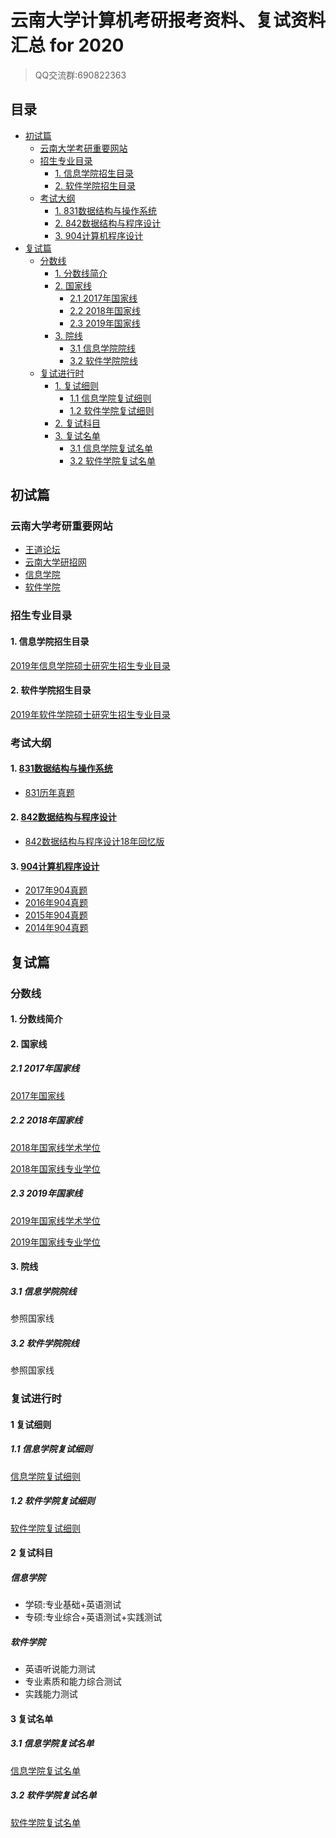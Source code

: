 # 云南大学计算机考研报考资料、复试资料汇总 for 2020
>QQ交流群:690822363

## 目录
* [初试篇](#初试篇)
   * [云南大学考研重要网站](#云南大学考研重要网站)
   * [招生专业目录](#招生专业目录)
       * [1. 信息学院招生目录](#1-信息学院招生目录)
       * [2. 软件学院招生目录](#2-软件学院招生目录)
    * [考试大纲](#考试大纲)
       * [1. 831数据结构与操作系统](#1-831数据结构与操作系统)
       * [2. 842数据结构与程序设计](#2-842数据结构与程序设计)
       * [3. 904计算机程序设计](#3-904计算机程序设计)
* [复试篇](#复试篇)
   * [分数线](#分数线)
       * [1. 分数线简介](#1-分数线简介)
       * [2. 国家线](#2-国家线)
            * [2.1 2017年国家线](#21-2017年国家线)
            * [2.2 2018年国家线](#22-2018年国家线)
            * [2.3 2019年国家线](#23-2019年国家线)
       * [3. 院线](#3-院线)
            * [3.1 信息学院院线](#31-信息学院院线)
            * [3.2 软件学院院线](#32-软件学院院线)
   * [复试进行时](#复试进行时)
       * [1. 复试细则](#1-复试细则)
            * [1.1 信息学院复试细则](#11-信息学院复试细则)
            * [1.2 软件学院复试细则](#12-软件学院复试细则)
       * [2. 复试科目](#2-复试科目)
       * [3. 复试名单](#3-复试名单)
            * [3.1 信息学院复试名单](#31-信息学院复试名单)
            * [3.2 软件学院复试名单](#32-软件学院复试名单)

## 初试篇
### 云南大学考研重要网站
- [王道论坛](http://www.cskaoyan.com/forum.php?mod=forumdisplay&fid=291&filter=typeid&typeid=42)
- [云南大学研招网](http://www.grs.ynu.edu.cn/)
- [信息学院](http://www.ise.ynu.edu.cn/)
- [软件学院](http://www.sei.ynu.edu.cn/)

### 招生专业目录
#### 1. 信息学院招生目录
[2019年信息学院硕士研究生招生专业目录](./云南大学/初试/云南大学2019年硕士研究生招生专业目录.pdf)

#### 2. 软件学院招生目录
[2019年软件学院硕士研究生招生专业目录](./云南大学/初试/云南大学2019年硕士研究生招生专业目录.pdf)

### 考试大纲
#### 1. [831数据结构与操作系统](./云南大学/初试/831-数据结构与操作系统.doc)
* [831历年真题](./云南大学/初试/831真题03-14年.pdf)

#### 2. [842数据结构与程序设计](./云南大学/初试/842-数据结构与程序设计.doc)
* [842数据结构与程序设计18年回忆版](./云南大学/初试/2018年云南大学842数据结构考研回忆版.docx)

#### 3. [904计算机程序设计](./云南大学/初试/904-计算机程序设计.doc)
* [2017年904真题](./云南大学/初试/904程序设计真题/2017-904.doc)
* [2016年904真题](./云南大学/初试/904程序设计真题/2016-904.doc)
* [2015年904真题](./云南大学/初试/904程序设计真题/2015-904.doc)
* [2014年904真题](./云南大学/初试/904程序设计真题/2014-904.doc)

## 复试篇
### 分数线
#### 1. 分数线简介

#### 2. 国家线
##### 2.1 2017年国家线
[2017年国家线](https://yz.chsi.com.cn/kyzx/kydt/201703/20170315/1591016940.html)

##### 2.2 2018年国家线
[2018年国家线学术学位](https://yz.chsi.com.cn/kyzx/kp/201803/20180316/1670298651.html)

[2018年国家线专业学位](https://yz.chsi.com.cn/kyzx/kp/201803/20180316/1670298653.html)

##### 2.3 2019年国家线
[2019年国家线学术学位](https://yz.chsi.com.cn/kyzx/kp/201903/20190315/1772265280.html)

[2019年国家线专业学位](https://yz.chsi.com.cn/kyzx/kp/201903/20190315/1772265285.html)

#### 3. 院线
##### 3.1 信息学院院线
参照国家线

##### 3.2 软件学院院线
参照国家线

### 复试进行时
#### 1 复试细则
##### 1.1 信息学院复试细则
[信息学院复试细则](http://www.ise.ynu.edu.cn/annunciations/106)

##### 1.2 软件学院复试细则
[软件学院复试细则](http://www.sei.ynu.edu.cn/info/1057/1266.htm)

#### 2 复试科目
##### 信息学院
* 学硕:专业基础+英语测试
* 专硕:专业综合+英语测试+实践测试

##### 软件学院
* 英语听说能力测试
* 专业素质和能力综合测试
* 实践能力测试

#### 3 复试名单
##### 3.1 信息学院复试名单
[信息学院复试名单](./云南大学/复试/云南大学2019年硕士研究生复试名单.pdf)

##### 3.2 软件学院复试名单
[软件学院复试名单](./云南大学/复试/云南大学2019年硕士研究生复试名单.pdf)